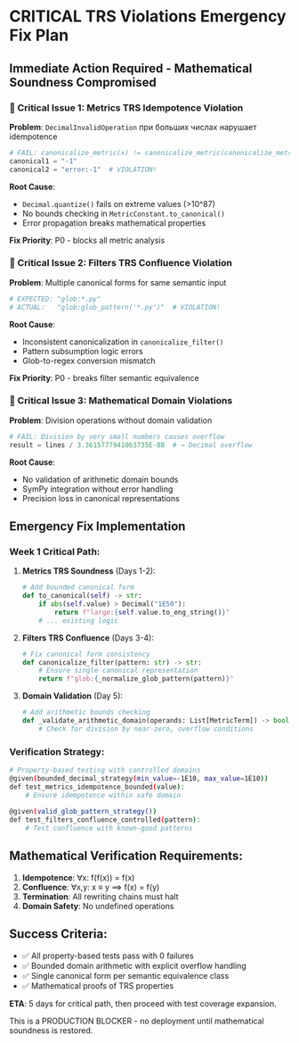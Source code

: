 # CRITICAL TRS Violations Emergency Fix Plan

## Immediate Action Required - Mathematical Soundness Compromised

### 🚨 Critical Issue 1: Metrics TRS Idempotence Violation

**Problem**: `DecimalInvalidOperation` при больших числах нарушает idempotence
```python
# FAIL: canonicalize_metric(x) != canonicalize_metric(canonicalize_metric(x))
canonical1 = "-1"  
canonical2 = "error:-1"  # VIOLATION!
```

**Root Cause**: 
- `Decimal.quantize()` fails on extreme values (>10^87)
- No bounds checking in `MetricConstant.to_canonical()`
- Error propagation breaks mathematical properties

**Fix Priority**: P0 - blocks all metric analysis

### 🚨 Critical Issue 2: Filters TRS Confluence Violation  

**Problem**: Multiple canonical forms for same semantic input
```python
# EXPECTED: "glob:*.py"
# ACTUAL:   "glob:glob_pattern('*.py')"  # VIOLATION!
```

**Root Cause**:
- Inconsistent canonicalization in `canonicalize_filter()`
- Pattern subsumption logic errors
- Glob-to-regex conversion mismatch

**Fix Priority**: P0 - breaks filter semantic equivalence

### 🚨 Critical Issue 3: Mathematical Domain Violations

**Problem**: Division operations without domain validation
```python
# FAIL: Division by very small numbers causes overflow
result = lines / 3.3615777941063735E-88  # → Decimal overflow
```

**Root Cause**:
- No validation of arithmetic domain bounds
- SymPy integration without error handling
- Precision loss in canonical representations

## Emergency Fix Implementation

### Week 1 Critical Path:

1. **Metrics TRS Soundness** (Days 1-2):
   ```python
   # Add bounded canonical form
   def to_canonical(self) -> str:
       if abs(self.value) > Decimal("1E50"):
           return f"large:{self.value.to_eng_string()}"
       # ... existing logic
   ```

2. **Filters TRS Confluence** (Days 3-4):
   ```python  
   # Fix canonical form consistency
   def canonicalize_filter(pattern: str) -> str:
       # Ensure single canonical representation
       return f"glob:{_normalize_glob_pattern(pattern)}"
   ```

3. **Domain Validation** (Day 5):
   ```python
   # Add arithmetic bounds checking
   def _validate_arithmetic_domain(operands: List[MetricTerm]) -> bool:
       # Check for division by near-zero, overflow conditions
   ```

### Verification Strategy:

```bash
# Property-based testing with controlled domains
@given(bounded_decimal_strategy(min_value=-1E10, max_value=1E10))
def test_metrics_idempotence_bounded(value):
    # Ensure idempotence within safe domain
    
@given(valid_glob_pattern_strategy())  
def test_filters_confluence_controlled(pattern):
    # Test confluence with known-good patterns
```

## Mathematical Verification Requirements:

1. **Idempotence**: ∀x: f(f(x)) = f(x)
2. **Confluence**: ∀x,y: x ≡ y ⟹ f(x) = f(y)  
3. **Termination**: All rewriting chains must halt
4. **Domain Safety**: No undefined operations

## Success Criteria:

- ✅ All property-based tests pass with 0 failures
- ✅ Bounded domain arithmetic with explicit overflow handling
- ✅ Single canonical form per semantic equivalence class
- ✅ Mathematical proofs of TRS properties

**ETA**: 5 days for critical path, then proceed with test coverage expansion.

This is a PRODUCTION BLOCKER - no deployment until mathematical soundness is restored.